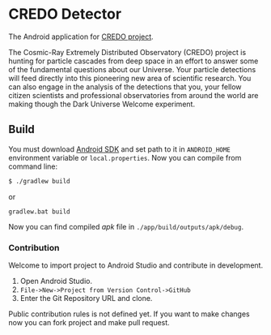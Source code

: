 # CREDO Detector
The Android application for [CREDO project](https://credo.science/).

The Cosmic-Ray Extremely Distributed Observatory (CREDO) project is hunting for particle cascades
from deep space in an effort to answer some of
the fundamental questions about our Universe. Your particle detections will feed directly into this
pioneering new area of scientific research. You can also engage in the analysis of the detections
that you, your fellow citizen scientists and professional observatories from around the world are
making though the Dark Universe Welcome experiment.

## Build

You must download [Android SDK](https://developer.android.com/studio/index.html) and set path to it
in `ANDROID_HOME` environment variable or `local.properties`. Now you can compile from
command line:

```bash
$ ./gradlew build
```

or

```batch
gradlew.bat build
```

Now you can find compiled *apk* file in `./app/build/outputs/apk/debug`.

### Contribution

Welcome to import project to Android Studio and contribute in development. 

1. Open Android Studio.
2. `File->New->Project from Version Control->GitHub`
3. Enter the Git Repository URL and clone.

Public contribution rules is not defined yet. If you want to make changes now you can fork project
and make pull request.
